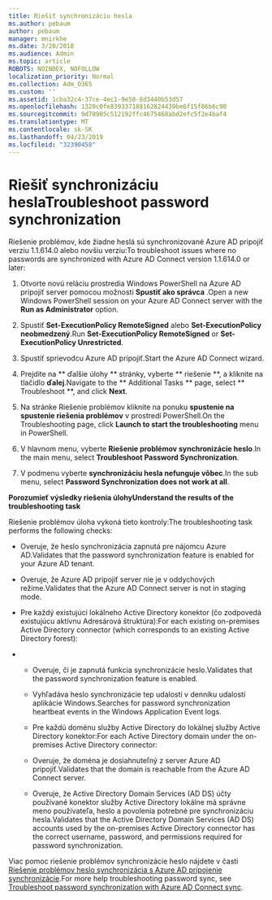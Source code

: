 ```yaml
---
title: Riešiť synchronizáciu hesla
ms.author: pebaum
author: pebaum
manager: mnirkhe
ms.date: 3/20/2018
ms.audience: Admin
ms.topic: article
ROBOTS: NOINDEX, NOFOLLOW
localization_priority: Normal
ms.collection: Adm_O365
ms.custom: ''
ms.assetid: 1cba32c4-37ce-4ec1-9e58-8d3440b53d57
ms.openlocfilehash: 1320c0fe839337188162824439be6f15f86b6c90
ms.sourcegitcommit: 9d78905c512192ffc4675468abd2efc5f2e4baf4
ms.translationtype: MT
ms.contentlocale: sk-SK
ms.lasthandoff: 04/23/2019
ms.locfileid: "32390458"
---
```

# <a name="troubleshoot-password-synchronization"></a><span data-ttu-id="ed270-102">Riešiť synchronizáciu hesla</span><span class="sxs-lookup"><span data-stu-id="ed270-102">Troubleshoot password synchronization</span></span>

<span data-ttu-id="ed270-103">Riešenie problémov, kde žiadne heslá sú synchronizované Azure AD pripojiť verziu 1.1.614.0 alebo novšiu verziu:</span><span class="sxs-lookup"><span data-stu-id="ed270-103">To troubleshoot issues where no passwords are synchronized with Azure AD Connect version 1.1.614.0 or later:</span></span>
  
1. <span data-ttu-id="ed270-104">Otvorte novú reláciu prostredia Windows PowerShell na Azure AD pripojiť server pomocou možnosti **Spustiť ako správca** .</span><span class="sxs-lookup"><span data-stu-id="ed270-104">Open a new Windows PowerShell session on your Azure AD Connect server with the **Run as Administrator** option.</span></span> 
    
2. <span data-ttu-id="ed270-105">Spustiť **Set-ExecutionPolicy RemoteSigned** alebo **Set-ExecutionPolicy neobmedzený**.</span><span class="sxs-lookup"><span data-stu-id="ed270-105">Run **Set-ExecutionPolicy RemoteSigned** or **Set-ExecutionPolicy Unrestricted**.</span></span> 
    
3. <span data-ttu-id="ed270-106">Spustiť sprievodcu Azure AD pripojiť.</span><span class="sxs-lookup"><span data-stu-id="ed270-106">Start the Azure AD Connect wizard.</span></span>
    
4. <span data-ttu-id="ed270-107">Prejdite na \*\* ďalšie úlohy \*\* stránky, vyberte \*\* riešenie \*\*, a kliknite na tlačidlo **ďalej**.</span><span class="sxs-lookup"><span data-stu-id="ed270-107">Navigate to the \*\* Additional Tasks \*\* page, select \*\* Troubleshoot \*\*, and click **Next**.</span></span> 
    
5. <span data-ttu-id="ed270-108">Na stránke Riešenie problémov kliknite na ponuku **spustenie na spustenie riešenia problémov** v prostredí PowerShell.</span><span class="sxs-lookup"><span data-stu-id="ed270-108">On the Troubleshooting page, click **Launch to start the troubleshooting** menu in PowerShell.</span></span> 
    
6. <span data-ttu-id="ed270-109">V hlavnom menu, vyberte **Riešenie problémov synchronizácie heslo**.</span><span class="sxs-lookup"><span data-stu-id="ed270-109">In the main menu, select **Troubleshoot Password Synchronization**.</span></span> 
    
7. <span data-ttu-id="ed270-110">V podmenu vyberte **synchronizáciu hesla nefunguje vôbec**.</span><span class="sxs-lookup"><span data-stu-id="ed270-110">In the sub menu, select **Password Synchronization does not work at all**.</span></span> 
    
 <span data-ttu-id="ed270-111">**Porozumieť výsledky riešenia úlohy**</span><span class="sxs-lookup"><span data-stu-id="ed270-111">**Understand the results of the troubleshooting task**</span></span>
  
<span data-ttu-id="ed270-112">Riešenie problémov úloha vykoná tieto kontroly:</span><span class="sxs-lookup"><span data-stu-id="ed270-112">The troubleshooting task performs the following checks:</span></span>
  
- <span data-ttu-id="ed270-113">Overuje, že heslo synchronizácia zapnutá pre nájomcu Azure AD.</span><span class="sxs-lookup"><span data-stu-id="ed270-113">Validates that the password synchronization feature is enabled for your Azure AD tenant.</span></span>
    
- <span data-ttu-id="ed270-114">Overuje, že Azure AD pripojiť server nie je v oddychových režime.</span><span class="sxs-lookup"><span data-stu-id="ed270-114">Validates that the Azure AD Connect server is not in staging mode.</span></span>
    
- <span data-ttu-id="ed270-115">Pre každý existujúci lokálneho Active Directory konektor (čo zodpovedá existujúcu aktívnu Adresárová štruktúra):</span><span class="sxs-lookup"><span data-stu-id="ed270-115">For each existing on-premises Active Directory connector (which corresponds to an existing Active Directory forest):</span></span>
    
- 
  - <span data-ttu-id="ed270-116">Overuje, či je zapnutá funkcia synchronizácie heslo.</span><span class="sxs-lookup"><span data-stu-id="ed270-116">Validates that the password synchronization feature is enabled.</span></span>
    
  - <span data-ttu-id="ed270-117">Vyhľadáva heslo synchronizácie tep udalostí v denníku udalostí aplikácie Windows.</span><span class="sxs-lookup"><span data-stu-id="ed270-117">Searches for password synchronization heartbeat events in the Windows Application Event logs.</span></span>
    
  - <span data-ttu-id="ed270-118">Pre každú doménu služby Active Directory do lokálnej služby Active Directory konektor:</span><span class="sxs-lookup"><span data-stu-id="ed270-118">For each Active Directory domain under the on-premises Active Directory connector:</span></span>
    
  - <span data-ttu-id="ed270-119">Overuje, že doména je dosiahnuteľný z server Azure AD pripojiť.</span><span class="sxs-lookup"><span data-stu-id="ed270-119">Validates that the domain is reachable from the Azure AD Connect server.</span></span>
    
  - <span data-ttu-id="ed270-120">Overuje, že Active Directory Domain Services (AD DS) účty používané konektor služby Active Directory lokálne má správne meno používateľa, heslo a povolenia potrebné pre synchronizáciu hesla.</span><span class="sxs-lookup"><span data-stu-id="ed270-120">Validates that the Active Directory Domain Services (AD DS) accounts used by the on-premises Active Directory connector has the correct username, password, and permissions required for password synchronization.</span></span>
    
<span data-ttu-id="ed270-121">Viac pomoc riešenie problémov synchronizácie heslo nájdete v časti [Riešenie problémov heslo synchronizácia s Azure AD pripojenie synchronizácie](https://docs.microsoft.com/azure/active-directory/connect/active-directory-aadconnectsync-troubleshoot-password-synchronization).</span><span class="sxs-lookup"><span data-stu-id="ed270-121">For more help troubleshooting password sync, see [Troubleshoot password synchronization with Azure AD Connect sync](https://docs.microsoft.com/azure/active-directory/connect/active-directory-aadconnectsync-troubleshoot-password-synchronization).</span></span>
  

